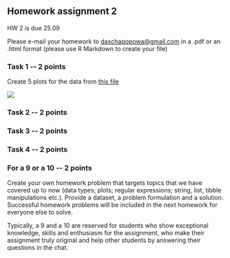 ## Homework assignment 2

HW 2 is due 25.09

Please e-mail your homework to daschapopowa@gmail.com in a .pdf or an .html format (please use R Markdown to create your file)

### Task 1 -- 2 points

Create 5 plots for the data from [this file](https://raw.githubusercontent.com/dashapopova/Intro-to-R/main/HWs/heroes_information.csv)

![](https://github.com/dashapopova/Intro-to-R/blob/main/HWs/HW2/pubs.png)

### Task 2 -- 2 points

### Task 3 -- 2 points

### Task 4 -- 2 points

### For a 9 or a 10 -- 2 points

Create your own homework problem that targets topics that we have covered up to now (data types; plots; regular expressions; string, list, tibble manipulations etc.). Provide a dataset, a problem formulation and a solution. Successful homework problems will be included in the next homework for everyone else to solve.

Typically, a 9 and a 10 are reserved for students who show exceptional knowledge, skills and enthusiasm for the assignment, who make their assignment truly original and help other students by answering their questions in the chat.
